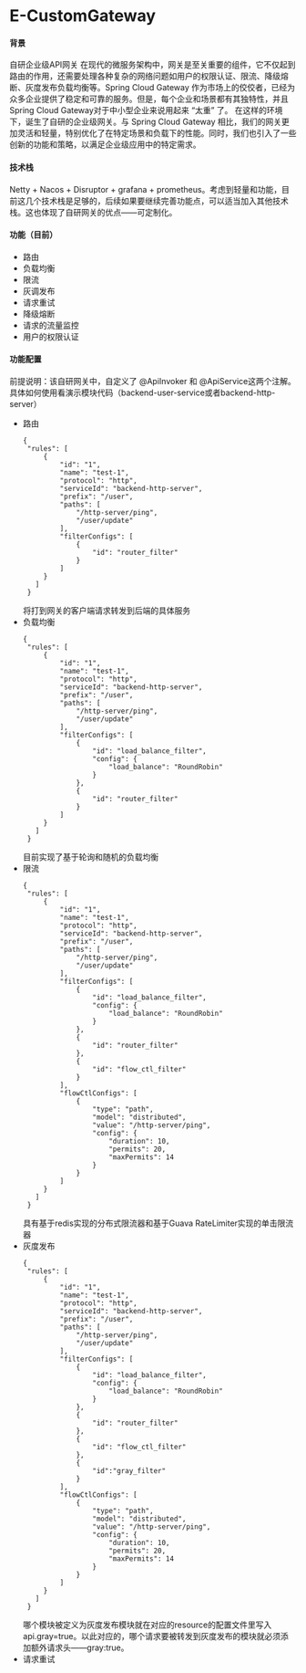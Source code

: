 # E-CustomGateway
#### 背景
自研企业级API网关 在现代的微服务架构中，网关是至关重要的组件，它不仅起到路由的作用，还需要处理各种复杂的网络问题如用户的权限认证、限流、降级熔断、灰度发布负载均衡等。Spring Cloud Gateway 作为市场上的佼佼者，已经为众多企业提供了稳定和可靠的服务。但是，每个企业和场景都有其独特性，并且Spring Cloud Gateway对于中小型企业来说用起来 “太重” 了。 在这样的环境下，诞生了自研的企业级网关。与 Spring Cloud Gateway 相比，我们的网关更加灵活和轻量，特别优化了在特定场景和负载下的性能。同时，我们也引入了一些创新的功能和策略，以满足企业级应用中的特定需求。
#### 技术栈
Netty + Nacos + Disruptor + grafana + prometheus。考虑到轻量和功能，目前这几个技术栈是足够的，后续如果要继续完善功能点，可以适当加入其他技术栈。这也体现了自研网关的优点——可定制化。
#### 功能（目前）
 + 路由
 + 负载均衡
 + 限流
 + 灰调发布
 + 请求重试
 + 降级熔断
 + 请求的流量监控
 + 用户的权限认证
#### 功能配置
前提说明：该自研网关中，自定义了 @ApiInvoker 和 @ApiService这两个注解。具体如何使用看演示模块代码（backend-user-service或者backend-http-server）
 + 路由
   ```
   {
    "rules": [
        {
            "id": "1",
            "name": "test-1",
            "protocol": "http",
            "serviceId": "backend-http-server",
            "prefix": "/user",
            "paths": [
                "/http-server/ping",
                "/user/update"
            ],
            "filterConfigs": [
                {
                    "id": "router_filter"
                }
            ]
        }
      ]
    }
   ```
   将打到网关的客户端请求转发到后端的具体服务
 + 负载均衡
   ```
   {
    "rules": [
        {
            "id": "1",
            "name": "test-1",
            "protocol": "http",
            "serviceId": "backend-http-server",
            "prefix": "/user",
            "paths": [
                "/http-server/ping",
                "/user/update"
            ],
            "filterConfigs": [
                {
                    "id": "load_balance_filter",
                    "config": {
                        "load_balance": "RoundRobin"
                    }
                },
                {
                    "id": "router_filter"
                }
            ]
        }
      ]
    }
   ```
   目前实现了基于轮询和随机的负载均衡
 + 限流
   ```
   {
    "rules": [
        {
            "id": "1",
            "name": "test-1",
            "protocol": "http",
            "serviceId": "backend-http-server",
            "prefix": "/user",
            "paths": [
                "/http-server/ping",
                "/user/update"
            ],
            "filterConfigs": [
                {
                    "id": "load_balance_filter",
                    "config": {
                        "load_balance": "RoundRobin"
                    }
                },
                {
                    "id": "router_filter"
                },
                {
                    "id": "flow_ctl_filter"
                }
            ],
            "flowCtlConfigs": [
                {
                    "type": "path",
                    "model": "distributed",
                    "value": "/http-server/ping",
                    "config": {
                        "duration": 10,
                        "permits": 20,
                        "maxPermits": 14
                    }
                }
            ]
        }
      ]
    }
   ```
   具有基于redis实现的分布式限流器和基于Guava RateLimiter实现的单击限流器
 + 灰度发布
   ```
   {
    "rules": [
        {
            "id": "1",
            "name": "test-1",
            "protocol": "http",
            "serviceId": "backend-http-server",
            "prefix": "/user",
            "paths": [
                "/http-server/ping",
                "/user/update"
            ],
            "filterConfigs": [
                {
                    "id": "load_balance_filter",
                    "config": {
                        "load_balance": "RoundRobin"
                    }
                },
                {
                    "id": "router_filter"
                },
                {
                    "id": "flow_ctl_filter"
                },
                {
                    "id":"gray_filter"
                }
            ],
            "flowCtlConfigs": [
                {
                    "type": "path",
                    "model": "distributed",
                    "value": "/http-server/ping",
                    "config": {
                        "duration": 10,
                        "permits": 20,
                        "maxPermits": 14
                    }
                }
            ]
        }
      ]
    }
   ```
   哪个模块被定义为灰度发布模块就在对应的resource的配置文件里写入 api.gray=true。以此对应的，哪个请求要被转发到灰度发布的模块就必须添加额外请求头——gray:true。
 + 请求重试
